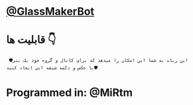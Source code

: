 <a href="telegram.me/GlassMakerBot"><h1>@GlassMakerBot</h1></a>
# قابلیت ها 👇
     🛡این ربات به شما این امکان را میدهد که براي کانال و گروه خود یک بنر با عکس و دکمه شیشه ایي ایجاد کنید🛡
# Programmed in: @MiRtm
